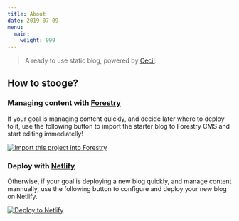 ```yaml
---
title: About
date: 2019-07-09
menu:
  main:
    weight: 999
---
```

> A ready to use static blog, powered by [Cecil](https://cecil.app).

## How to stooge?

### Managing content with [Forestry](https://forestry.io)

If your goal is managing content quickly, and decide later where to deploy to it, use the following button to import the starter blog to Forestry CMS and start editing immediatelly!

[![Import this project into Forestry](https://assets.forestry.io/import-to-forestryK.svg)](https://cecil.app/cms/forestry/import/)

### Deploy with [Netlify](https://www.netlify.com)

Otherwise, if your goal is deploying a new blog quickly, and manage content mannually, use the following button to configure and deploy your new blog on Netlify.

[![Deploy to Netlify](https://www.netlify.com/img/deploy/button.svg)](https://app.netlify.com/start/deploy?repository=https://github.com/Cecilapp/the-butler&stack=cms)
